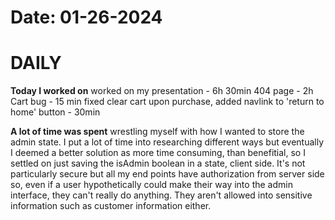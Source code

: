 # Date: 01-26-2024

# DAILY

**Today I worked on** 
worked on my presentation - 6h 30min
404 page - 2h
Cart bug - 15 min
fixed clear cart upon purchase, added navlink to 'return to home' button - 30min


**A lot of time was spent** wrestling myself with how I wanted to store the admin state. I put a lot of time into researching different ways but eventually I deemed a better solution as more time consuming, than benefitial, so I settled on just saving the isAdmin boolean in a state, client side. It's not particularly secure but all my end points have authorization from server side so, even if a user hypothetically could make their way into the admin interface, they can't really do anything. They aren't allowed into sensitive information such as customer information either.

